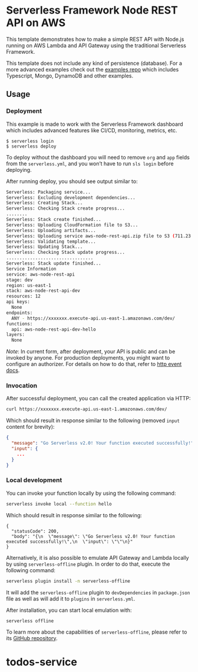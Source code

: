 <!--
title: 'AWS Simple HTTP Endpoint example in NodeJS'
description: 'This template demonstrates how to make a simple REST API with Node.js running on AWS Lambda and API Gateway using the traditional Serverless Framework.'
layout: Doc
framework: v2
platform: AWS
language: nodeJS
priority: 1
authorLink: 'https://github.com/serverless'
authorName: 'Serverless, inc.'
authorAvatar: 'https://avatars1.githubusercontent.com/u/13742415?s=200&v=4'
-->

# Serverless Framework Node REST API on AWS

This template demonstrates how to make a simple REST API with Node.js running on AWS Lambda and API Gateway using the traditional Serverless Framework.

This template does not include any kind of persistence (database). For a more advanced examples check out the [examples repo](https://github.com/serverless/examples/) which includes Typescript, Mongo, DynamoDB and other examples.

## Usage

### Deployment

This example is made to work with the Serverless Framework dashboard which includes advanced features like CI/CD, monitoring, metrics, etc.

```
$ serverless login
$ serverless deploy
```

To deploy without the dashboard you will need to remove `org` and `app` fields from the `serverless.yml`, and you won’t have to run `sls login` before deploying.

After running deploy, you should see output similar to:

```bash
Serverless: Packaging service...
Serverless: Excluding development dependencies...
Serverless: Creating Stack...
Serverless: Checking Stack create progress...
........
Serverless: Stack create finished...
Serverless: Uploading CloudFormation file to S3...
Serverless: Uploading artifacts...
Serverless: Uploading service aws-node-rest-api.zip file to S3 (711.23 KB)...
Serverless: Validating template...
Serverless: Updating Stack...
Serverless: Checking Stack update progress...
.................................
Serverless: Stack update finished...
Service Information
service: aws-node-rest-api
stage: dev
region: us-east-1
stack: aws-node-rest-api-dev
resources: 12
api keys:
  None
endpoints:
  ANY - https://xxxxxxx.execute-api.us-east-1.amazonaws.com/dev/
functions:
  api: aws-node-rest-api-dev-hello
layers:
  None
```

_Note_: In current form, after deployment, your API is public and can be invoked by anyone. For production deployments, you might want to configure an authorizer. For details on how to do that, refer to [http event docs](https://www.serverless.com/framework/docs/providers/aws/events/apigateway/).

### Invocation

After successful deployment, you can call the created application via HTTP:

```bash
curl https://xxxxxxx.execute-api.us-east-1.amazonaws.com/dev/
```

Which should result in response similar to the following (removed `input` content for brevity):

```json
{
  "message": "Go Serverless v2.0! Your function executed successfully!",
  "input": {
    ...
  }
}
```

### Local development

You can invoke your function locally by using the following command:

```bash
serverless invoke local --function hello
```

Which should result in response similar to the following:

```
{
  "statusCode": 200,
  "body": "{\n  \"message\": \"Go Serverless v2.0! Your function executed successfully!\",\n  \"input\": \"\"\n}"
}
```


Alternatively, it is also possible to emulate API Gateway and Lambda locally by using `serverless-offline` plugin. In order to do that, execute the following command:

```bash
serverless plugin install -n serverless-offline
```

It will add the `serverless-offline` plugin to `devDependencies` in `package.json` file as well as will add it to `plugins` in `serverless.yml`.

After installation, you can start local emulation with:

```
serverless offline
```

To learn more about the capabilities of `serverless-offline`, please refer to its [GitHub repository](https://github.com/dherault/serverless-offline).
# todos-service
